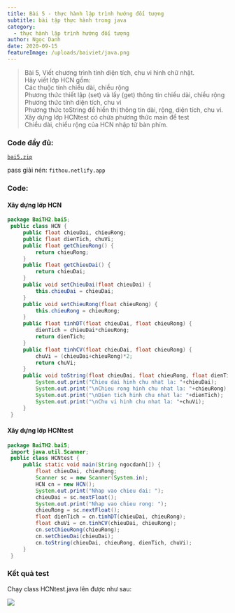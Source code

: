 ```yaml
---
title: Bài 5 - thực hành lập trình hướng đối tượng
subtitle: bài tập thực hành trong java
category:
  - thực hành lập trình hướng đối tượng
author: Ngọc Danh
date: 2020-09-15
featureImage: /uploads/baiviet/java.png
---
```


> Bài 5, Viết chương trình tính diện tích, chu vi hình chữ nhật.  
> Hãy viết lớp HCN gồm:  
> Các thuộc tính chiều dài, chiều rộng  
> Phương thức thiết lập (set) và lấy (get) thông tin chiều dài, chiều rộng  
> Phương thức tính diện tích, chu vi  
> Phương thức toString để hiển thị thông tin dài, rộng, diện tích, chu vi.  
> Xây dựng lớp HCNtest có chứa phương thức main để test  
> Chiều dài, chiều rộng của HCN nhập từ bàn phím.

### Code đầy đủ:

[`bai5.zip`](https://bit.ly/3drMa4L)

pass giải nén: `fithou.netlify.app`

### Code: 

#### Xây dựng lớp HCN

```java
package BaiTH2.bai5;
 public class HCN {
     public float chieuDai, chieuRong;
     public float dienTich, chuVi;
     public float getChieuRong() {
         return chieuRong;
     }
     public float getChieuDai() {
         return chieuDai;
     }
     public void setChieuDai(float chieuDai) {
         this.chieuDai = chieuDai;
     }
     public void setChieuRong(float chieuRong) {
         this.chieuRong = chieuRong;
     }
     public float tinhDT(float chieuDai, float chieuRong) {
         dienTich = chieuDai*chieuRong;
         return dienTich;
     }
     public float tinhCV(float chieuDai, float chieuRong) {
         chuVi = (chieuDai+chieuRong)*2;
         return chuVi;
     }
     public void toString(float chieuDai, float chieuRong, float dienTich, float chuVi) {
         System.out.print("Chieu dai hinh chu nhat la: "+chieuDai);
         System.out.print("\nChieu rong hinh chu nhat la: "+chieuRong);
         System.out.print("\nDien tich hinh chu nhat la: "+dienTich);
         System.out.print("\nChu vi hinh chu nhat la: "+chuVi);
     }
 }
```

#### Xây dựng lớp HCNtest 

```java
package BaiTH2.bai5;
 import java.util.Scanner;
 public class HCNtest {
     public static void main(String ngocdanh[]) {
         float chieuDai, chieuRong;
         Scanner sc = new Scanner(System.in);
         HCN cn = new HCN();
         System.out.print("Nhap vao chieu dai: ");
         chieuDai = sc.nextFloat();
         System.out.print("Nhap vao chieu rong: ");
         chieuRong = sc.nextFloat();
         float dienTich = cn.tinhDT(chieuDai, chieuRong);
         float chuVi = cn.tinhCV(chieuDai, chieuRong);
         cn.setChieuRong(chieuRong);
         cn.setChieuDai(chieuDai);
         cn.toString(chieuDai, chieuRong, dienTich, chuVi);
     }
 }
```

### Kết quả test 

Chạy class HCNtest.java lên được như sau:

[![](https://1.bp.blogspot.com/-qyrpMK7J1gY/XmlNNtmKi6I/AAAAAAAAdlE/oVkpWly1yiUU0TjUTX5rtJcxIeEifSEWgCLcBGAsYHQ/d/2020-03-12_034217.jpg)](https://1.bp.blogspot.com/-qyrpMK7J1gY/XmlNNtmKi6I/AAAAAAAAdlE/oVkpWly1yiUU0TjUTX5rtJcxIeEifSEWgCLcBGAsYHQ/s1600/2020-03-12_034217.jpg)